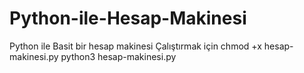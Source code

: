 # Python-ile-Hesap-Makinesi
Python ile Basit bir hesap makinesi 
Çalıştırmak için
chmod +x hesap-makinesi.py
python3 hesap-makinesi.py
